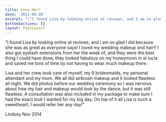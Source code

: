```yaml
---
title: Love Her!
date: '2021-09-20'
excerpt: "\"I found Lisa by looking online at reviews, and I am so glad I did because she was as great as everyone says! I loved my wedding makeup and hair!! I also got eyelash extensions from her the week of, and they were the best thing I could have done, they looked fabulous on my honeymoon in st lucia and saved me tons of time by not having to wear much makeup there.\n\nLisa and her crew took care of myself, my 9 bridesmaids, my personal attendant and my mom. We all did airbrush makeup and it looked flawless all night. We did photos before our wedding ceremony so I was nervous about how my hair and makeup would look by the dance, but it was still flawless. A consultation was also included in my package to make sure I had the exact look I wanted for my big day. On top of it all Lisa is such a sweetheart. I would refer her any day!\"\n\nLindsey\_Nov 2014\n"
bottomSections: []
layout: PostLayout
---
```

"I found Lisa by looking online at reviews, and I am so glad I did because she was as great as everyone says! I loved my wedding makeup and hair!! I also got eyelash extensions from her the week of, and they were the best thing I could have done, they looked fabulous on my honeymoon in st lucia and saved me tons of time by not having to wear much makeup there.

Lisa and her crew took care of myself, my 9 bridesmaids, my personal attendant and my mom. We all did airbrush makeup and it looked flawless all night. We did photos before our wedding ceremony so I was nervous about how my hair and makeup would look by the dance, but it was still flawless. A consultation was also included in my package to make sure I had the exact look I wanted for my big day. On top of it all Lisa is such a sweetheart. I would refer her any day!"

Lindsey Nov 2014
